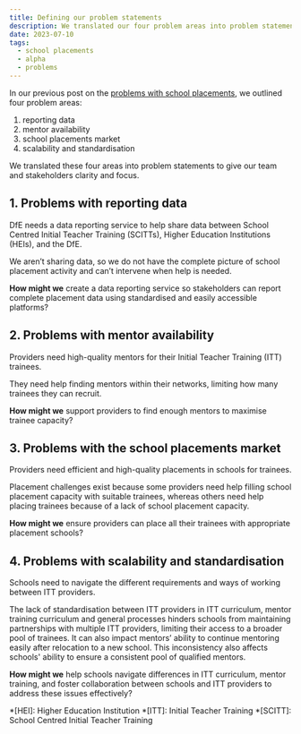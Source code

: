 ```yaml
---
title: Defining our problem statements
description: We translated our four problem areas into problem statements to give our team and stakeholders clarity and focus
date: 2023-07-10
tags:
  - school placements
  - alpha
  - problems
---
```


In our previous post on the [problems with school placements](/school-placements/problems-with-school-placements/), we outlined four problem areas:

1. reporting data
2. mentor availability
3. school placements market
4. scalability and standardisation

We translated these four areas into problem statements to give our team and stakeholders clarity and focus.

## 1. Problems with reporting data

DfE needs a data reporting service to help share data between School Centred Initial Teacher Training (SCITTs), Higher Education Institutions (HEIs), and the DfE.

We aren’t sharing data, so we do not have the complete picture of school placement activity and can’t intervene when help is needed.

**How might we** create a data reporting service so stakeholders can report complete placement data using standardised and easily accessible platforms?

## 2. Problems with mentor availability

Providers need high-quality mentors for their Initial Teacher Training (ITT) trainees.

They need help finding mentors within their networks, limiting how many trainees they can recruit.

**How might we** support providers to find enough mentors to maximise trainee capacity?

## 3. Problems with the school placements market

Providers need efficient and high-quality placements in schools for trainees.

Placement challenges exist because some providers need help filling school placement capacity with suitable trainees, whereas others need help placing trainees because of a lack of school placement capacity.

**How might we** ensure providers can place all their trainees with appropriate placement schools?

## 4. Problems with scalability and standardisation

Schools need to navigate the different requirements and ways of working between ITT providers.

The lack of standardisation between ITT providers in ITT curriculum, mentor training curriculum and general processes hinders schools from maintaining partnerships with multiple ITT providers, limiting their access to a broader pool of trainees. It can also impact mentors’ ability to continue mentoring easily after relocation to a new school. This inconsistency also affects schools' ability to ensure a consistent pool of qualified mentors.

**How might we** help schools navigate differences in ITT curriculum, mentor training, and foster collaboration between schools and ITT providers to address these issues effectively?

*[HEI]: Higher Education Institution
*[ITT]: Initial Teacher Training
*[SCITT]: School Centred Initial Teacher Training
